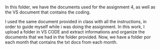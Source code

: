 In this folder, we have the documents used for the assignment 4, as well as the VS document that contains the coding. 

I used the same document provided in class with all the instructions, in order to guide myself while i was doing the assignment.
In this work, I upload a folder in VS CODE and extract informations and organize the documents that we had in the folder provided. Now, we have a folder por each month that contains the txt docs from each month. 
